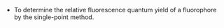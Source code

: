 - To determine the relative fluorescence quantum yield of a fluorophore by the single-point method.
